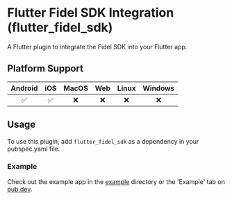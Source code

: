 # Flutter Fidel SDK Integration (flutter_fidel_sdk)

A Flutter plugin to integrate the Fidel SDK into your Flutter app.

## Platform Support

| Android | iOS | MacOS | Web | Linux | Windows |
| :-----: | :-: | :---: | :-: | :---: | :----: |
|   ✅    | ✅  |  ❌   | ❌  |  ❌   |   ❌   |

## Usage

To use this plugin, add `flutter_fidel_sdk` as a dependency in your pubspec.yaml file.

### Example

Check out the example app in the [example](example) directory or the 'Example' tab on [pub.dev](https://pub.dev/packages/flutter_fidel_sdk).